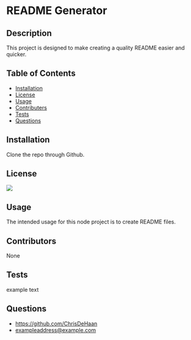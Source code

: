 # README Generator

  ## Description
  This project is designed to make creating a quality README easier and quicker.

  ## Table of Contents
  - [Installation](#installation)
  - [License](#license)
  - [Usage](#usage)
  - [Contributers](#contributers)
  - [Tests](#tests)
  - [Questions](#questions)

  ## Installation
  Clone the repo through Github.

  ## License
  <a href='https://choosealicense.com/licenses/mit/' target='_blank'><img src='https://img.shields.io/badge/License-MIT-blue'></a>

  ## Usage
  The intended usage for this node project is to create README files.

  ## Contributors
  None
  
  ## Tests
  example text

  ## Questions
  - https://github.com/ChrisDeHaan
  - exampleaddress@example.com
